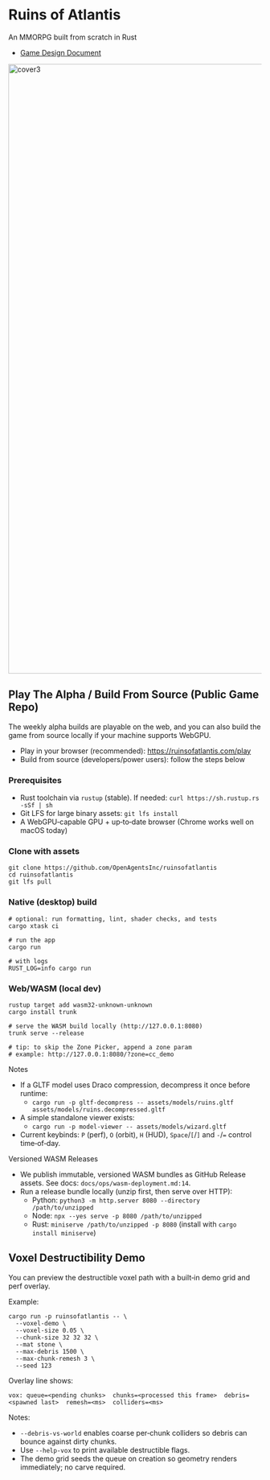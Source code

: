 # Ruins of Atlantis

An MMORPG built from scratch in Rust

- [Game Design Document](GDD.md)

<img width="3120" height="1212" alt="cover3" src="https://github.com/user-attachments/assets/3aef554c-cd99-4d66-80c1-0f2c145af32b" />


## Play The Alpha / Build From Source (Public Game Repo)

The weekly alpha builds are playable on the web, and you can also build the game from source locally if your machine supports WebGPU.

- Play in your browser (recommended): https://ruinsofatlantis.com/play
- Build from source (developers/power users): follow the steps below

### Prerequisites
- Rust toolchain via `rustup` (stable). If needed: `curl https://sh.rustup.rs -sSf | sh`
- Git LFS for large binary assets: `git lfs install`
- A WebGPU‑capable GPU + up‑to‑date browser (Chrome works well on macOS today)

### Clone with assets
```
git clone https://github.com/OpenAgentsInc/ruinsofatlantis
cd ruinsofatlantis
git lfs pull
```

### Native (desktop) build
```
# optional: run formatting, lint, shader checks, and tests
cargo xtask ci

# run the app
cargo run

# with logs
RUST_LOG=info cargo run
```

### Web/WASM (local dev)
```
rustup target add wasm32-unknown-unknown
cargo install trunk

# serve the WASM build locally (http://127.0.0.1:8080)
trunk serve --release

# tip: to skip the Zone Picker, append a zone param
# example: http://127.0.0.1:8080/?zone=cc_demo
```

Notes
- If a GLTF model uses Draco compression, decompress it once before runtime:
  - `cargo run -p gltf-decompress -- assets/models/ruins.gltf assets/models/ruins.decompressed.gltf`
- A simple standalone viewer exists:
  - `cargo run -p model-viewer -- assets/models/wizard.gltf`
- Current keybinds: `P` (perf), `O` (orbit), `H` (HUD), `Space`/`[`/`]` and `-`/`=` control time‑of‑day.

Versioned WASM Releases
- We publish immutable, versioned WASM bundles as GitHub Release assets. See docs: `docs/ops/wasm-deployment.md:14`.
- Run a release bundle locally (unzip first, then serve over HTTP):
  - Python: `python3 -m http.server 8080 --directory /path/to/unzipped`
  - Node: `npx --yes serve -p 8080 /path/to/unzipped`
  - Rust: `miniserve /path/to/unzipped -p 8080` (install with `cargo install miniserve`)
## Voxel Destructibility Demo

You can preview the destructible voxel path with a built‑in demo grid and perf overlay.

Example:

```
cargo run -p ruinsofatlantis -- \
  --voxel-demo \
  --voxel-size 0.05 \
  --chunk-size 32 32 32 \
  --mat stone \
  --max-debris 1500 \
  --max-chunk-remesh 3 \
  --seed 123
```

Overlay line shows:

```
vox: queue=<pending chunks>  chunks=<processed this frame>  debris=<spawned last>  remesh=<ms>  colliders=<ms>
```

Notes:
- `--debris-vs-world` enables coarse per‑chunk colliders so debris can bounce against dirty chunks.
- Use `--help-vox` to print available destructible flags.
- The demo grid seeds the queue on creation so geometry renders immediately; no carve required.
